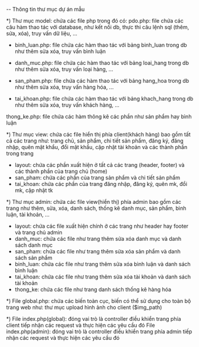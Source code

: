 -- Thông tin thư mục dự án mẫu 

\*) Thư mục model: chứa các file php trong đó có:
pdo.php: file chứa các câu hàm thao tác với database, như kết nối db, thực thi câu lệnh sql (thêm, sửa, xóa), truy vấn dữ liệu, ...

- binh_luan.php: file chứa các hàm thao tác với bảng binh_luan trong db như thêm sửa xóa, truy vấn bình luận

- danh_muc.php: file chứa các hàm thao tác với bảng loai_hang trong db như thêm sửa xóa, truy vấn loại hàng, ...

- san_pham.php: file chứa các hàm thao tác với bảng hang_hoa trong db như thêm sửa xóa, truy vấn hàng hóa, ...

- tai_khoan.php: file chứa các hàm thao tác với bảng khach_hang trong db như thêm sửa xóa, truy vấn khách hàng, ...

thong_ke.php: file chứa các hàm thông kê các phần như sản phẩm hay bình luận

\*) Thư mục view: chứa các file hiển thị phía client(khách hàng) bao gồm tất cả các trang như: trang chủ, sản phẩm, chi tiết sản phẩm, đăng ký, đăng nhập, quên mật khẩu, đổi mật khẩu, cập nhật tài khoản và các thành phần trong trang

- layout: chứa các phần xuất hiện ở tất cả các trang (header, footer) và các thành phần của trang chủ (home)
- san_pham: chứa các phần của trang sản phẩm và chi tiết sản phẩm
- tai_khoan: chứa các phần của trang đăng nhập, đăng ký, quên mk, đổi mk, cập nhật tk

\*) Thư mục admin: chứa các file view(hiển thị) phía admin bao gồm các trang như thêm, sửa, xóa, danh sách, thống kê danh mục, sản phẩm, bình luận, tài khoản, ...

- layout: chứa các file xuất hiện chính ở các trang như header hay footer và trang chủ admin
- danh_muc: chứa các file như trang thêm sửa xóa danh mục và danh sách danh mục
- san_pham: chứa các file như trang thêm sửa xóa sản phẩm và danh sách sản phẩm
- binh_luan: chứa các file như trang thêm sửa xóa bình luận và danh sách bình luận
- tai_khoan: chứa các file như trang thêm sửa xóa tài khoản và danh sách tài khoản
- thong_ke: chứa các file như trang danh sách thống kê hàng hóa

\*) File global.php: chứa các biến toàn cục, biến có thể sử dụng cho toàn bộ trang web như:
thư mục upload hình ảnh cho client ($img_path)

\*) File index.php(global): đóng vai trò là controller điều khiển trang phía client tiếp nhận các request và thực hiện các yêu cầu đó
File index.php(admin): đóng vai trò là controller điều khiển trang phía admin tiếp nhận các request và thực hiện các yêu cầu đó
